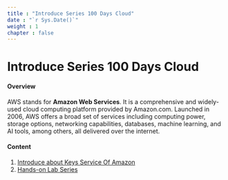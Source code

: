 ```yaml
---
title : "Introduce Series 100 Days Cloud"
date : "`r Sys.Date()`"
weight : 1
chapter : false
---
```


# Introduce Series 100 Days Cloud

#### Overview
AWS stands for **Amazon Web Services**. It is a comprehensive and widely-used cloud computing platform provided by Amazon.com. Launched in 2006, AWS offers a broad set of services including computing power, storage options, networking capabilities, databases, machine learning, and AI tools, among others, all delivered over the internet.


#### Content

1. [Introduce about Keys Service Of Amazon](1-introduce-aws/)
2. [Hands-on Lab Series](2-hands-on/)